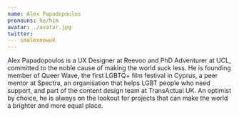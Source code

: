 ```yaml
---
name: Alex Papadopoulos
pronouns: he/him
avatar: ./avatar.jpg
twitter:
--- imalexnowuk
---
```


Alex Papadopoulos is a UX Designer at Reevoo and PhD Adventurer at UCL, committed to the noble cause of making the world suck less. He is founding member of Queer Wave, the first LGBTQ+ film festival in Cyprus, a peer mentor at Spectra, an organisation that helps LGBT people who need support, and part of the content design team at TransActual UK. An optimist by choice, he is always on the lookout for projects that can make the world a brighter and more equal place.
